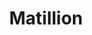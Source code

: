 ---
blog: https://matillion.com/community/blog
facebook: https://facebook.com/matillion
linkedin: https://linkedin.com/company/matillion-limited
logohandle: matillion
sort: matillion
title: Matillion
twitter: https://x.com/matillion
website: https://www.matillion.com/
youtube: https://youtube.com/user/MatillionVideos
---